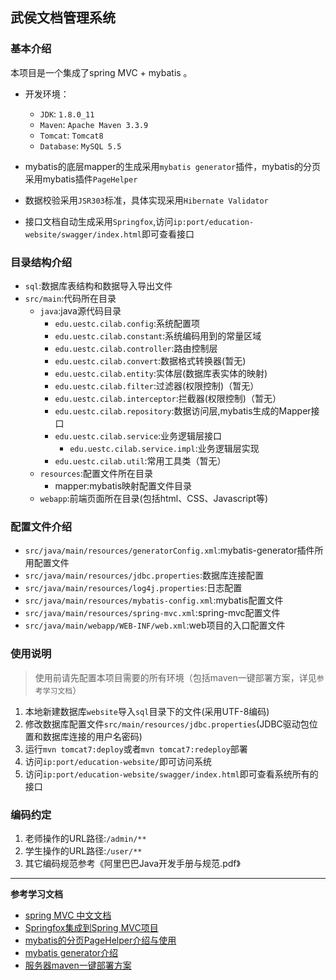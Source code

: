 ## 武侯文档管理系统

### 基本介绍

本项目是一个集成了spring MVC + mybatis 。

- 开发环境：
	- `JDK`: `1.8.0_11`
	- `Maven`: `Apache Maven 3.3.9`
	- `Tomcat`: `Tomcat8`
	- `Database`: `MySQL 5.5`

- mybatis的底层mapper的生成采用`mybatis generator`插件，mybatis的分页采用mybatis插件`PageHelper`

- 数据校验采用`JSR303`标准，具体实现采用`Hibernate Validator`

- 接口文档自动生成采用`Springfox`,访问`ip:port/education-website/swagger/index.html`即可查看接口

### 目录结构介绍

- `sql`:数据库表结构和数据导入导出文件
- `src/main`:代码所在目录
    - `java`:java源代码目录
        - `edu.uestc.cilab.config`:系统配置项
        - `edu.uestc.cilab.constant`:系统编码用到的常量区域
        - `edu.uestc.cilab.controller`:路由控制层
        - `edu.uestc.cilab.convert`:数据格式转换器(暂无)
        - `edu.uestc.cilab.entity`:实体层(数据库表实体的映射)
        - `edu.uestc.cilab.filter`:过滤器(权限控制)（暂无）
        - `edu.uestc.cilab.interceptor`:拦截器(权限控制)（暂无）
        - `edu.uestc.cilab.repository`:数据访问层,mybatis生成的Mapper接口
        - `edu.uestc.cilab.service`:业务逻辑层接口
            - `edu.uestc.cilab.service.impl`:业务逻辑层实现
        - `edu.uestc.cilab.util`:常用工具类（暂无）
    - `resources`:配置文件所在目录
        - mapper:mybatis映射配置文件目录
    - `webapp`:前端页面所在目录(包括html、CSS、Javascript等)
  
### 配置文件介绍
- `src/java/main/resources/generatorConfig.xml`:mybatis-generator插件所用配置文件
- `src/java/main/resources/jdbc.properties`:数据库连接配置
- `src/java/main/resources/log4j.properties`:日志配置
- `src/java/main/resources/mybatis-config.xml`:mybatis配置文件
- `src/java/main/resources/spring-mvc.xml`:spring-mvc配置文件
- `src/java/main/webapp/WEB-INF/web.xml`:web项目的入口配置文件


### 使用说明

> 使用前请先配置本项目需要的所有环境（包括maven一键部署方案，详见`参考学习文档`）

1. 本地新建数据库`website`导入`sql`目录下的文件(采用UTF-8编码)
2. 修改数据库配置文件`src/main/resources/jdbc.properties`(JDBC驱动包位置和数据库连接的用户名密码)
3. 运行`mvn tomcat7:deploy`或者`mvn tomcat7:redeploy`部署
4. 访问`ip:port/education-website/`即可访问系统
5. 访问`ip:port/education-website/swagger/index.html`即可查看系统所有的接口
 
### 编码约定

1. 老师操作的URL路径:`/admin/**`
2. 学生操作的URL路径:`/user/**`
5. 其它编码规范参考《阿里巴巴Java开发手册与规范.pdf》


--- 
**参考学习文档**
 
- [spring MVC 中文文档](http://7xvpsh.com1.z0.glb.clouddn.com/)
- [Springfox集成到Spring MVC项目](http://shildon.leanote.com/post/Springfox%E9%9B%86%E6%88%90%E5%88%B0%E9%A1%B9%E7%9B%AE)
- [mybatis的分页PageHelper介绍与使用](mybatis的分页采用mybatis插件[PageHelper])
- [mybatis generator介绍](https://github.com/mybatis/generator)
- [服务器maven一键部署方案](http://note.youdao.com/noteshare?id=7b90cd5e4763911d261e39b14d3f7b5d)
  